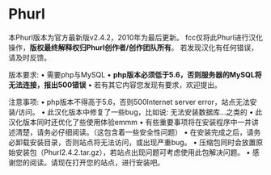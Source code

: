 # Phurl
本Phurl版本为官方最新版v2.4.2，2010年为最后更新。
fcc仅将此Phurl进行汉化操作，<strong>版权最终解释权归Phurl创作者/创作团队所有</strong>。
若发现汉化有任何错误，请及时反馈。

版本要求:
 • 需要php与MySQL
 • <strong>php版本必须低于5.6，否则服务器的MySQL将无法连接，报出500错误</strong>
 • 若有其它内容您发现有要求，欢迎提出。
 
注意事项: 
 • php版本不得高于5.6，否则500Internet server error，站点无法安装/访问。
 • 此汉化版本中修复了一些bug，比如说: 无法安装数据库...之类的
 • 此汉化版本同时还优化了些使用体验emmm
 • 有些重要事项将在安装程序中一并讲述清楚，请务必仔细阅读。（这包含着一些安全性问题）
 • 在安装完成之后，请务必卸载安装目录，否则站点将无法访问，或出现严重bug。
 • 压缩包同时会放置原始安装包（Phurl2.4.2.tar.gz），若站点出现问题可考虑使用此包解决问题。
 • 感谢您的阅读。请现在打开您的站点，进行安装吧。
